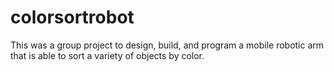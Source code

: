 # colorsortrobot
This was a group project to design, build, and program a mobile robotic arm that is able to sort a variety of objects by color. 

